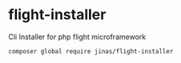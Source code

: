 # flight-installer
Cli Installer for php flight microframework

```bash
composer global require jinas/flight-installer
```
